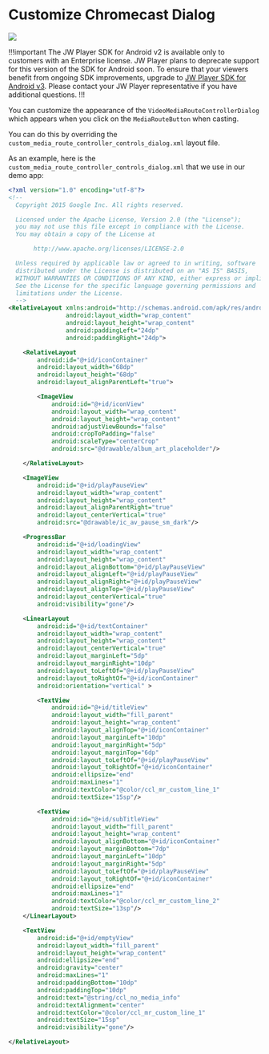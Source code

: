 # Customize Chromecast Dialog

<img src="https://img.shields.io/badge/%20-Android%20v2%20DEPRECATED-FFBA43.svg?logo=android&logoColor=gray">

!!!important
The JW Player SDK for Android v2 is available only to customers with an Enterprise license. JW Player plans to deprecate support for this version of the SDK for Android soon. To ensure that your viewers benefit from ongoing SDK improvements, upgrade to [JW Player SDK for Android v3](https://developer.jwplayer.com/sdk/android/docs/developer-guide/index.html). Please contact your JW Player representative if you have additional questions.
!!!

You can customize the appearance of the `VideoMediaRouteControllerDialog` which appears when you click on the `MediaRouteButton` when casting.

You can do this by overriding the `custom_media_route_controller_controls_dialog.xml` layout file.

As an example, here is the `custom_media_route_controller_controls_dialog.xml` that we use in our demo app:

```xml
<?xml version="1.0" encoding="utf-8"?>
<!--
  Copyright 2015 Google Inc. All rights reserved.

  Licensed under the Apache License, Version 2.0 (the "License");
  you may not use this file except in compliance with the License.
  You may obtain a copy of the License at

       http://www.apache.org/licenses/LICENSE-2.0

  Unless required by applicable law or agreed to in writing, software
  distributed under the License is distributed on an "AS IS" BASIS,
  WITHOUT WARRANTIES OR CONDITIONS OF ANY KIND, either express or implied.
  See the License for the specific language governing permissions and
  limitations under the License.
  -->
<RelativeLayout xmlns:android="http://schemas.android.com/apk/res/android"
				android:layout_width="wrap_content"
				android:layout_height="wrap_content"
				android:paddingLeft="24dp"
				android:paddingRight="24dp">

	<RelativeLayout
		android:id="@+id/iconContainer"
		android:layout_width="68dp"
		android:layout_height="68dp"
		android:layout_alignParentLeft="true">

		<ImageView
			android:id="@+id/iconView"
			android:layout_width="wrap_content"
			android:layout_height="wrap_content"
			android:adjustViewBounds="false"
			android:cropToPadding="false"
			android:scaleType="centerCrop"
			android:src="@drawable/album_art_placeholder"/>

	</RelativeLayout>

	<ImageView
		android:id="@+id/playPauseView"
		android:layout_width="wrap_content"
		android:layout_height="wrap_content"
		android:layout_alignParentRight="true"
		android:layout_centerVertical="true"
		android:src="@drawable/ic_av_pause_sm_dark"/>

	<ProgressBar
		android:id="@+id/loadingView"
		android:layout_width="wrap_content"
		android:layout_height="wrap_content"
		android:layout_alignBottom="@+id/playPauseView"
		android:layout_alignLeft="@+id/playPauseView"
		android:layout_alignRight="@+id/playPauseView"
		android:layout_alignTop="@+id/playPauseView"
		android:layout_centerVertical="true"
		android:visibility="gone"/>

	<LinearLayout
		android:id="@+id/textContainer"
		android:layout_width="wrap_content"
		android:layout_height="wrap_content"
		android:layout_centerVertical="true"
		android:layout_marginLeft="5dp"
		android:layout_marginRight="10dp"
		android:layout_toLeftOf="@+id/playPauseView"
		android:layout_toRightOf="@+id/iconContainer"
		android:orientation="vertical" >

		<TextView
			android:id="@+id/titleView"
			android:layout_width="fill_parent"
			android:layout_height="wrap_content"
			android:layout_alignTop="@+id/iconContainer"
			android:layout_marginLeft="10dp"
			android:layout_marginRight="5dp"
			android:layout_marginTop="6dp"
			android:layout_toLeftOf="@+id/playPauseView"
			android:layout_toRightOf="@+id/iconContainer"
			android:ellipsize="end"
			android:maxLines="1"
			android:textColor="@color/ccl_mr_custom_line_1"
			android:textSize="15sp"/>

		<TextView
			android:id="@+id/subTitleView"
			android:layout_width="fill_parent"
			android:layout_height="wrap_content"
			android:layout_alignBottom="@+id/iconContainer"
			android:layout_marginBottom="7dp"
			android:layout_marginLeft="10dp"
			android:layout_marginRight="5dp"
			android:layout_toLeftOf="@+id/playPauseView"
			android:layout_toRightOf="@+id/iconContainer"
			android:ellipsize="end"
			android:maxLines="1"
			android:textColor="@color/ccl_mr_custom_line_2"
			android:textSize="13sp"/>
	</LinearLayout>

	<TextView
		android:id="@+id/emptyView"
		android:layout_width="fill_parent"
		android:layout_height="wrap_content"
		android:ellipsize="end"
		android:gravity="center"
		android:maxLines="1"
		android:paddingBottom="10dp"
		android:paddingTop="10dp"
		android:text="@string/ccl_no_media_info"
		android:textAlignment="center"
		android:textColor="@color/ccl_mr_custom_line_1"
		android:textSize="15sp"
		android:visibility="gone"/>

</RelativeLayout>
```
